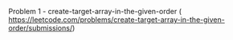 Problem 1 - create-target-array-in-the-given-order ( https://leetcode.com/problems/create-target-array-in-the-given-order/submissions/)